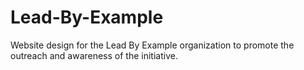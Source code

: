 # Lead-By-Example
Website design for the Lead By Example organization to promote the outreach and awareness of the initiative.
